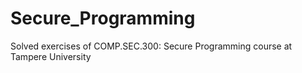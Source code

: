 # Secure_Programming
Solved exercises of COMP.SEC.300: Secure Programming course at Tampere University
